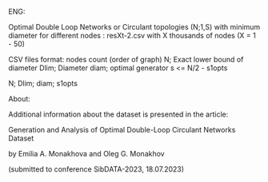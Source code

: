 ENG:

Optimal Double Loop Networks or Circulant topologies (N;1,S) with minimum diameter for different nodes : 
resXt-2.csv with X thousands of nodes (X = 1 - 50)

CSV files format:
nodes count (order of graph) N; Exact lower bound of diameter Dlim; Diameter diam; optimal generator s <= N/2 - s1opts

 N; Dlim; diam; s1opts

 About:

Additional information about the dataset is presented in the article:

Generation and Analysis of Optimal Double-Loop Circulant Networks Dataset

by Emilia A. Monakhova and Oleg G. Monakhov 

(submitted to conference SibDATA-2023, 18.07.2023)
